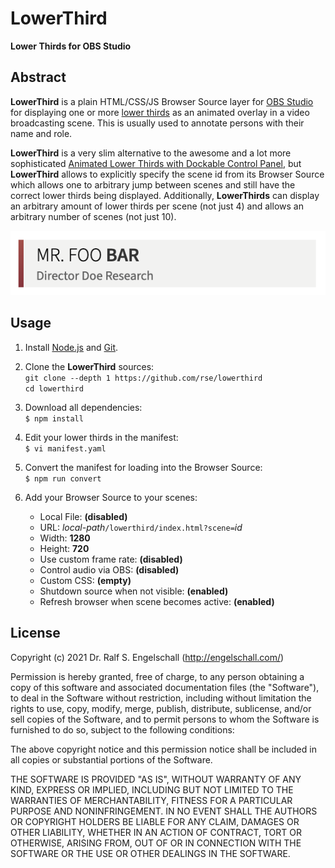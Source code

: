 
LowerThird
==========

**Lower Thirds for OBS Studio**

Abstract
--------

**LowerThird** is a plain HTML/CSS/JS Browser Source layer for
[OBS Studio](http://obsproject.com/) for displaying one or more
[lower thirds](https://en.wikipedia.org/wiki/Lower_third) as an animated overlay in a
video broadcasting scene. This is usually used to annotate persons with
their name and role.

**LowerThird** is a very slim alternative to the awesome and a lot more sophisticated
[Animated Lower Thirds with Dockable Control Panel](https://obsproject.com/forum/resources/animated-lower-thirds-with-dockable-control-panel.1057/),
but **LowerThird** allows to explicitly specify the scene id from its Browser Source
which allows one to arbitrary jump between scenes and still have the correct
lower thirds being displayed. Additionally, **LowerThirds** can display an
arbitrary amount of lower thirds per scene (not just 4) and allows
an arbitrary number of scenes (not just 10).

![LowerThird screenshot](screenshot.png)

Usage
-----

1. Install [Node.js](https://nodejs.org/) and [Git](https://git-scm.com/).

2. Clone the **LowerThird** sources:<br/>
   `git clone --depth 1 https://github.com/rse/lowerthird`<br/>
   `cd lowerthird`<br/>

3. Download all dependencies:<br/>
   `$ npm install`

4. Edit your lower thirds in the manifest:<br/>
   `$ vi manifest.yaml`

5. Convert the manifest for loading into the Browser Source:<br/>
   `$ npm run convert`

6. Add your Browser Source to your scenes:

   - Local File: **(disabled)**
   - URL: *local-path*`/lowerthird/index.html?scene=`*id*
   - Width: **1280**
   - Height: **720**
   - Use custom frame rate: **(disabled)**
   - Control audio via OBS: **(disabled)**
   - Custom CSS: **(empty)**
   - Shutdown source when not visible: **(enabled)**
   - Refresh browser when scene becomes active: **(enabled)**

License
-------

Copyright (c) 2021 Dr. Ralf S. Engelschall (http://engelschall.com/)

Permission is hereby granted, free of charge, to any person obtaining
a copy of this software and associated documentation files (the
"Software"), to deal in the Software without restriction, including
without limitation the rights to use, copy, modify, merge, publish,
distribute, sublicense, and/or sell copies of the Software, and to
permit persons to whom the Software is furnished to do so, subject to
the following conditions:

The above copyright notice and this permission notice shall be included
in all copies or substantial portions of the Software.

THE SOFTWARE IS PROVIDED "AS IS", WITHOUT WARRANTY OF ANY KIND,
EXPRESS OR IMPLIED, INCLUDING BUT NOT LIMITED TO THE WARRANTIES OF
MERCHANTABILITY, FITNESS FOR A PARTICULAR PURPOSE AND NONINFRINGEMENT.
IN NO EVENT SHALL THE AUTHORS OR COPYRIGHT HOLDERS BE LIABLE FOR ANY
CLAIM, DAMAGES OR OTHER LIABILITY, WHETHER IN AN ACTION OF CONTRACT,
TORT OR OTHERWISE, ARISING FROM, OUT OF OR IN CONNECTION WITH THE
SOFTWARE OR THE USE OR OTHER DEALINGS IN THE SOFTWARE.

